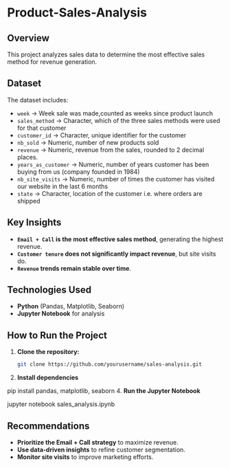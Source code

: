 # Product-Sales-Analysis
## Overview
This project analyzes sales data to determine the most effective sales method for revenue generation. 
## Dataset
The dataset includes:
- `week` → Week sale was made,counted as weeks since product launch
- `sales_method` → Character, which of the three sales methods were used for that customer
- `customer_id` → Character, unique identifier for the customer
- `nb_sold` → Numeric, number of new products sold
- `revenue` → Numeric, revenue from the sales, rounded to 2 decimal places.
- `years_as_customer` → Numeric, number of years customer has been buying from us
(company founded in 1984)
- `nb_site_visits` → Numeric, number of times the customer has visited our website in the last 6 months
- `state` → Character, location of the customer i.e. where orders are
 shipped

## Key Insights
- **`Email + Call` is the most effective sales method**, generating the highest revenue.
- **`Customer tenure` does not significantly impact revenue**, but site visits do.
- **`Revenue` trends remain stable over time**.

## Technologies Used
- **Python** (Pandas, Matplotlib, Seaborn)
- **Jupyter Notebook** for analysis

## How to Run the Project
1. **Clone the repository:**
   ```sh
   git clone https://github.com/yourusername/sales-analysis.git
2. **Install dependencies**
   
pip install pandas, matplotlib, seaborn
4. **Run the Jupyter Notebook**
 
jupyter notebook sales_analysis.ipynb

## Recommendations
- **Prioritize the Email + Call strategy** to maximize revenue.
- **Use data-driven insights** to refine customer segmentation.
- **Monitor site visits** to improve marketing efforts.
